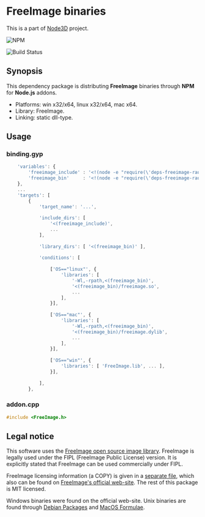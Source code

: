 # FreeImage binaries

This is a part of [Node3D](https://github.com/node-3d) project.

![NPM](https://nodei.co/npm/deps-freeimage-raub.png?compact=true)

![Build Status](https://api.travis-ci.org/node-3d/deps-freeimage-raub.svg?branch=master)


## Synopsis

This dependency package is distributing **FreeImage**
binaries through **NPM** for **Node.js** addons.

* Platforms: win x32/x64, linux x32/x64, mac x64.
* Library: FreeImage.
* Linking: static dll-type.


## Usage

### binding.gyp

```javascript
	'variables': {
		'freeimage_include' : '<!(node -e "require(\'deps-freeimage-raub\').include()")',
		'freeimage_bin'     : '<!(node -e "require(\'deps-freeimage-raub\').bin()")',
	},
	...
	'targets': [
		{
			'target_name': '...',
			
			'include_dirs': [
				'<(freeimage_include)',
				...
			],
			
			'library_dirs': [ '<(freeimage_bin)' ],
			
			'conditions': [
				
				['OS=="linux"', {
					'libraries': [
						'-Wl,-rpath,<(freeimage_bin)',
						'<(freeimage_bin)/freeimage.so',
						...
					],
				}],
				
				['OS=="mac"', {
					'libraries': [
						'-Wl,-rpath,<(freeimage_bin)',
						'<(freeimage_bin)/freeimage.dylib',
						...
					],
				}],
				
				['OS=="win"', {
					'libraries': [ 'FreeImage.lib', ... ],
				}],
				
			],
		},
```


### addon.cpp

```cpp
#include <FreeImage.h>
```


## Legal notice

This software uses the [FreeImage open source image library](http://freeimage.sourceforge.net).
FreeImage is legally used under the FIPL (FreeImage Public License) version.
It is explicitly stated that FreeImage can be used commercially under FIPL.

FreeImage licensing information (a COPY) is given in a [separate file](/FREEIMAGE_FIPL),
which also can be found on
[FreeImage's official web-site](http://freeimage.sourceforge.net/license.html).
The rest of this package is MIT licensed.

Windows binaries were found on the official web-site.
Unix binaries are found through
[Debian Packages](https://packages.debian.org/search?searchon=sourcenames&keywords=freeimage)
and [MacOS Formulae](http://formulae.brew.sh/formula/freeimage).
